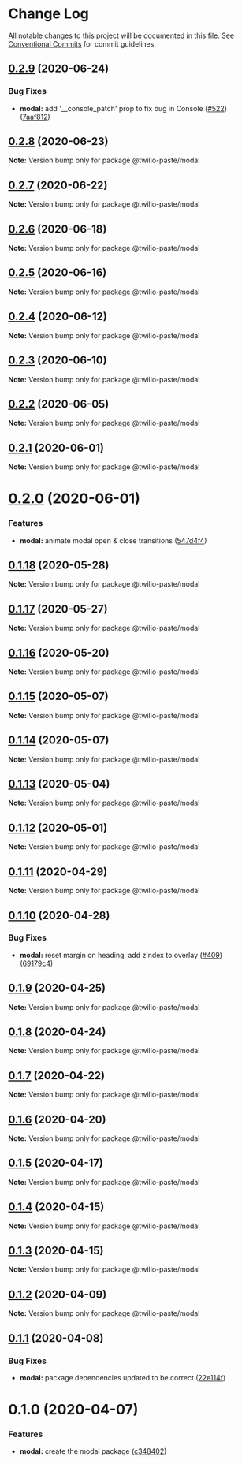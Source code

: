 # Change Log

All notable changes to this project will be documented in this file.
See [Conventional Commits](https://conventionalcommits.org) for commit guidelines.

## [0.2.9](https://github.com/twilio-labs/paste/compare/@twilio-paste/modal@0.2.8...@twilio-paste/modal@0.2.9) (2020-06-24)


### Bug Fixes

* **modal:** add '__console_patch' prop to fix bug in Console ([#522](https://github.com/twilio-labs/paste/issues/522)) ([7aaf812](https://github.com/twilio-labs/paste/commit/7aaf81232b35de4beb1c5635aabf3bc63383c196))





## [0.2.8](https://github.com/twilio-labs/paste/compare/@twilio-paste/modal@0.2.7...@twilio-paste/modal@0.2.8) (2020-06-23)

**Note:** Version bump only for package @twilio-paste/modal





## [0.2.7](https://github.com/twilio-labs/paste/compare/@twilio-paste/modal@0.2.6...@twilio-paste/modal@0.2.7) (2020-06-22)

**Note:** Version bump only for package @twilio-paste/modal





## [0.2.6](https://github.com/twilio-labs/paste/compare/@twilio-paste/modal@0.2.5...@twilio-paste/modal@0.2.6) (2020-06-18)

**Note:** Version bump only for package @twilio-paste/modal





## [0.2.5](https://github.com/twilio-labs/paste/compare/@twilio-paste/modal@0.2.4...@twilio-paste/modal@0.2.5) (2020-06-16)

**Note:** Version bump only for package @twilio-paste/modal





## [0.2.4](https://github.com/twilio-labs/paste/compare/@twilio-paste/modal@0.2.3...@twilio-paste/modal@0.2.4) (2020-06-12)

**Note:** Version bump only for package @twilio-paste/modal





## [0.2.3](https://github.com/twilio-labs/paste/compare/@twilio-paste/modal@0.2.2...@twilio-paste/modal@0.2.3) (2020-06-10)

**Note:** Version bump only for package @twilio-paste/modal





## [0.2.2](https://github.com/twilio-labs/paste/compare/@twilio-paste/modal@0.2.1...@twilio-paste/modal@0.2.2) (2020-06-05)

**Note:** Version bump only for package @twilio-paste/modal





## [0.2.1](https://github.com/twilio-labs/paste/compare/@twilio-paste/modal@0.2.0...@twilio-paste/modal@0.2.1) (2020-06-01)

**Note:** Version bump only for package @twilio-paste/modal





# [0.2.0](https://github.com/twilio-labs/paste/compare/@twilio-paste/modal@0.1.18...@twilio-paste/modal@0.2.0) (2020-06-01)


### Features

* **modal:** animate modal open & close transitions ([547d4f4](https://github.com/twilio-labs/paste/commit/547d4f45d08097756ac3cd924fb7bba89a941ba7))





## [0.1.18](https://github.com/twilio-labs/paste/compare/@twilio-paste/modal@0.1.17...@twilio-paste/modal@0.1.18) (2020-05-28)

**Note:** Version bump only for package @twilio-paste/modal





## [0.1.17](https://github.com/twilio-labs/paste/compare/@twilio-paste/modal@0.1.16...@twilio-paste/modal@0.1.17) (2020-05-27)

**Note:** Version bump only for package @twilio-paste/modal





## [0.1.16](https://github.com/twilio-labs/paste/compare/@twilio-paste/modal@0.1.15...@twilio-paste/modal@0.1.16) (2020-05-20)

**Note:** Version bump only for package @twilio-paste/modal





## [0.1.15](https://github.com/twilio-labs/paste/compare/@twilio-paste/modal@0.1.14...@twilio-paste/modal@0.1.15) (2020-05-07)

**Note:** Version bump only for package @twilio-paste/modal





## [0.1.14](https://github.com/twilio-labs/paste/compare/@twilio-paste/modal@0.1.13...@twilio-paste/modal@0.1.14) (2020-05-07)

**Note:** Version bump only for package @twilio-paste/modal





## [0.1.13](https://github.com/twilio-labs/paste/compare/@twilio-paste/modal@0.1.12...@twilio-paste/modal@0.1.13) (2020-05-04)

**Note:** Version bump only for package @twilio-paste/modal





## [0.1.12](https://github.com/twilio-labs/paste/compare/@twilio-paste/modal@0.1.11...@twilio-paste/modal@0.1.12) (2020-05-01)

**Note:** Version bump only for package @twilio-paste/modal





## [0.1.11](https://github.com/twilio-labs/paste/compare/@twilio-paste/modal@0.1.10...@twilio-paste/modal@0.1.11) (2020-04-29)

**Note:** Version bump only for package @twilio-paste/modal





## [0.1.10](https://github.com/twilio-labs/paste/compare/@twilio-paste/modal@0.1.9...@twilio-paste/modal@0.1.10) (2020-04-28)


### Bug Fixes

* **modal:** reset margin on heading, add zIndex to overlay ([#409](https://github.com/twilio-labs/paste/issues/409)) ([69179c4](https://github.com/twilio-labs/paste/commit/69179c49f08045950f2306e128dcdf1eb824cea1))





## [0.1.9](https://github.com/twilio-labs/paste/compare/@twilio-paste/modal@0.1.8...@twilio-paste/modal@0.1.9) (2020-04-25)

**Note:** Version bump only for package @twilio-paste/modal





## [0.1.8](https://github.com/twilio-labs/paste/compare/@twilio-paste/modal@0.1.7...@twilio-paste/modal@0.1.8) (2020-04-24)

**Note:** Version bump only for package @twilio-paste/modal





## [0.1.7](https://github.com/twilio-labs/paste/compare/@twilio-paste/modal@0.1.6...@twilio-paste/modal@0.1.7) (2020-04-22)

**Note:** Version bump only for package @twilio-paste/modal





## [0.1.6](https://github.com/twilio-labs/paste/compare/@twilio-paste/modal@0.1.5...@twilio-paste/modal@0.1.6) (2020-04-20)

**Note:** Version bump only for package @twilio-paste/modal





## [0.1.5](https://github.com/twilio-labs/paste/compare/@twilio-paste/modal@0.1.4...@twilio-paste/modal@0.1.5) (2020-04-17)

**Note:** Version bump only for package @twilio-paste/modal





## [0.1.4](https://github.com/twilio-labs/paste/compare/@twilio-paste/modal@0.1.3...@twilio-paste/modal@0.1.4) (2020-04-15)

**Note:** Version bump only for package @twilio-paste/modal





## [0.1.3](https://github.com/twilio-labs/paste/compare/@twilio-paste/modal@0.1.2...@twilio-paste/modal@0.1.3) (2020-04-15)

**Note:** Version bump only for package @twilio-paste/modal





## [0.1.2](https://github.com/twilio-labs/paste/compare/@twilio-paste/modal@0.1.1...@twilio-paste/modal@0.1.2) (2020-04-09)

**Note:** Version bump only for package @twilio-paste/modal





## [0.1.1](https://github.com/twilio-labs/paste/compare/@twilio-paste/modal@0.1.0...@twilio-paste/modal@0.1.1) (2020-04-08)


### Bug Fixes

* **modal:** package dependencies updated to be correct ([22e114f](https://github.com/twilio-labs/paste/commit/22e114f0657325bc7bd34ec046f73712017bfd0f))





# 0.1.0 (2020-04-07)


### Features

* **modal:** create the modal package ([c348402](https://github.com/twilio-labs/paste/commit/c3484028678cb0a817003b9a78d2ee13a4e3a821))
